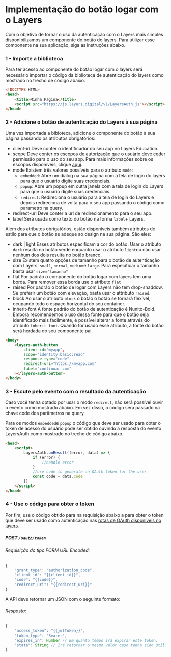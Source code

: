 # Implementação do botão logar com o Layers

Com o objetivo de tornar o uso da autenticação com o Layers mais simples disponibilizamos um componente do botão do layers. Para utilizar esse componente na sua aplicação, siga as instruções abaixo.


### 1 - Importe a biblioteca

Para ter acesso ao componente do botão logar com o layers será necessário importar o código da biblioteca de autenticação do layers como mostrado no trecho de código abaixo.

```html
<!DOCTYPE HTML>
<head>
    <title>Minha Pagina</title>
    <script src="https://js.layers.digital/v1/LayersAuth.js"></script>
</head>
```

### 2 - Adicione o botão de autenticação do Layers à sua página

Uma vez importada a bibioteca, adicione o componente do botão à sua página passando os atributos obrigatórios:
+ client-id
Deve conter o identificador do seu app no Layers Education.
+ scope
Deve conter os escopos de autorização que o usuário deve ceder permissão para o uso do seu app. Para mais informações sobre os escopos disponíveis, clique [aqui](https://github.com/layers-digital/docs/blob/master/oauth2.0/docs.md).
+ mode
Existem três valores possíveis para o atributo ```mode```:
    + ```embedded```: Abre um dialog na sua página com a tela de login do layers para que o usuário digite suas credenciais.
    + ```popup```: Abre um popup em outra janela com a tela de login do Layers para que o usuário digite suas credenciais.
    + ```redirect```: Redireciona o usuário para a tela de login do Layers e depois redireciona de volta para o seu app passando o código como parametro na query.
+ redirect-uri
Deve conter a url de redirecionamento para o seu app.
+ label
Será usada como texto do botão na forma ```label```+ Layers.

Além dos atributos obrigatórios, estão disponíveis também atributos de estilo para que o botão se adeque ao design na sua página. São eles:
+ dark | light
Esses atributos especificam a cor do botão. Usar o atributo ```dark``` resulta no botão verde enquanto usar o atributo ```light```ou não usar nenhum dos dois resulta no botão branco.
+ size 
Existem quatro opções de tamanho para o botão de autenticação com Layers: ```small```, ```normal```, ```medium```e ```large```. Para especificar o tamanho basta usar ```size="tamanho"```
+ flat
Por padrão o componente do botão logar com layers tem uma borda. Para remover essa borda use o atributo ```flat```
+ raised
Por padrão o botão de logar com Layers não tem drop-shaddow. Se preferir um botão com elevação, basta usar o attributo ```raised```.
+ block
Ao usar o atributo ```block``` o botão o botão se tornará flexível, ocupando todo o espaço horizontal do seu container.
+ inherit-font
A fonte padrão do botão de autenticação é Nunito-Bold. Embora recomendemos o uso dessa fonte para que o botão seja identificado mais facilmente, é possível alterar a fonte através do atributo ```ìnherit-font```. Quando for usado esse atributo, a fonte do botão será herdada do seu componente pai.

```html
<body>
    <layers-auth-button
        client-id="myapp",
        scope="identity:basic:read"
        response-type="code"
        redirect-uri="https://myapp.com"
        label="continuar com"
    ></layers-auth-button>
</body>
```

### 3 - Escute pelo evento com o resultado da autenticação

Caso você tenha optado por usar o modo ```redirect```, não será possível ouvir o evento como mostrado abaixo. Em vez disso, o código sera passado na chave code dos parâmetros na query.

Para os modos ```embedded```e ```popup``` o código que deve ser usado para obter o token de acesso do usuário pode ser obtido ouvindo a resposta do evento LayersAuth como mostrado no trecho de código abaixo. 

```html
<head>
    <script>
        LayersAuth.onResult((error, data) => {
            if (error) {
                //handle error
            }
            //use code to generate an OAuth token for the user
            const code = data.code
        })
    </script>
</head>
```

### 4 - Use o código para obter o token

Por fim, use o código obtido para na requisição abaixo a para obter o token que deve ser usado como autenticação nas [rotas de OAuth disponíveis no layers](https://github.com/layers-digital/docs/blob/master/oauth2.0/docs.md).

##### **POST** `/oauth/token`
###### Requisição do tipo FORM URL Encoded:
```js
{
    "grant_type": "authorization_code",
    "client_id": "{{client_id}}",
    "code": "{{code}}",
    "redirect_uri": "{{redirect_uri}}"
}
```
A API deve retornar um JSON com o seguinte formato:
###### Resposta:
```js
{
    "access_token": "{{jwtToken}}",
    "token_type": "Bearer",
    "expires_in": Number // Em quanto tempo irá expirar este token,
    "state": String // Irá retornar o mesmo valor caso tenha sido utilizado na primeira chamada
}
```